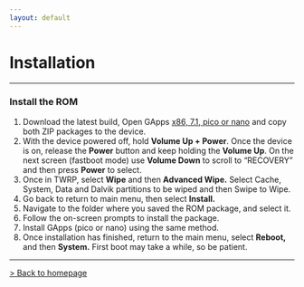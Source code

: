 ```yaml
---
layout: default
---
```


# Installation

* * *

### Install the ROM
1.  Download the latest build, Open GApps [x86, 7.1, pico or nano](http://opengapps.org/) and copy both ZIP packages to the device.
1.  With the device powered off, hold **Volume Up + Power**. Once the device is on, release the **Power** button and keep holding the **Volume Up**. On the next screen (fastboot mode) use **Volume Down** to scroll to “RECOVERY” and then press **Power** to select.
1.  Once in TWRP, select **Wipe** and then **Advanced Wipe.** Select Cache, System, Data and Dalvik partitions to be wiped and then Swipe to Wipe.
1.  Go back to return to main menu, then select **Install.**
1.  Navigate to the folder where you saved the ROM package, and select it.
1.  Follow the on-screen prompts to install the package.
1.  Install GApps (pico or nano) using the same method.
1.  Once installation has finished, return to the main menu, select **Reboot,** and then **System.** First boot may take a while, so be patient.

* * *

[> Back to homepage](./)
